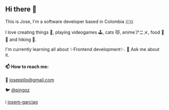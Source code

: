 ## Hi there 👋
This is Jose, I'm a software developer based in Colombia 🇨🇴

I love creating things 👷, playing videogames 🕹, cats 😻, animeアニメ, food 🥬 🍱 and hiking 🥾.

I'm currently learning all about ✨Frontend development✨. 💬 Ask me about it.

#### 📫 How to reach me:

  📩 joseppllo@gmail.com
  
  🐦 [@pingoz](https://twitter.com/pingoz)
  
  ℹ️ [josem-garciag](https://www.linkedin.com/in/josem-garciag/)

<!--
**josepplloo/josepplloo** is a ✨ _special_ ✨ repository because its `README.md` (this file) appears on your GitHub profile.

Here are some ideas to get you started:

- 🔭 I’m currently working on 
- 🌱 I’m currently learning ...
- 👯 I’m looking to collaborate on ...
- 🤔 I’m looking for help with ...
- 💬 Ask me about ...
- 📫 How to reach me: ...
- 😄 Pronouns: ...
- ⚡ Fun fact: ...
-->
